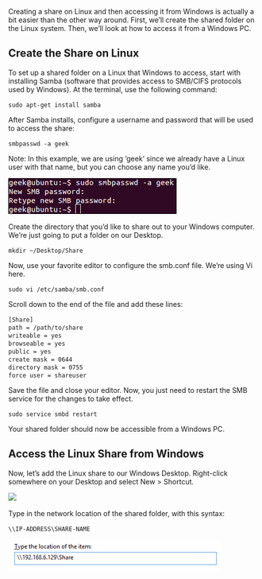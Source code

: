 Creating a share on Linux and then accessing it from Windows is actually a bit easier than the other way around. First, we’ll create the shared folder on the Linux system. Then, we’ll look at how to access it from a Windows PC.

## Create the Share on Linux
	
To set up a shared folder on a Linux that Windows to access, start with installing Samba (software 							that provides access to SMB/CIFS protocols used by Windows). At the terminal, use the following command:
```
sudo apt-get install samba
```
After Samba installs, configure a username and password that will be used to access the share:
```
smbpasswd -a geek
```
Note: In this example, we are using ‘geek’ since we already have a Linux user with that name, but you can choose any name you’d like.
	
![](img/samba-share-on-linux/fig1.png?raw=true)
	
Create the directory that you’d like to share out to your Windows computer.  We’re just going to put a folder on our Desktop.
```
mkdir ~/Desktop/Share
```
Now, use your favorite editor to configure the smb.conf file. We’re using Vi here.
```
sudo vi /etc/samba/smb.conf
```
Scroll down to the end of the file and add these lines:
```
[Share]
path = /path/to/share
writeable = yes
browseable = yes
public = yes
create mask = 0644
directory mask = 0755
force user = shareuser
```
Save the file and close your editor.  Now, you just need to restart the SMB service for the changes to take effect.
```
sudo service smbd restart
```
Your shared folder should now be accessible from a Windows PC.

## Access the Linux Share from Windows

Now, let’s add the Linux share to our Windows Desktop.  Right-click somewhere on your Desktop and select New > Shortcut.

![](img/samba-share-on-linux/fig2.jpg?raw=true)

Type in the network location of the shared folder, with this syntax:
```
\\IP-ADDRESS\SHARE-NAME
```

![](img/samba-share-on-linux/fig3.jpg?raw=true)
<!--stackedit_data:
eyJoaXN0b3J5IjpbMTgxNjg1NDAyMF19
-->